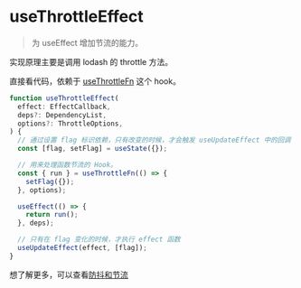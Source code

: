 # useThrottleEffect

> 为 useEffect 增加节流的能力。

实现原理主要是调用 lodash 的 throttle 方法。

直接看代码，依赖于 [useThrottleFn](/hooks/effect/use-throttle-fn) 这个 hook。

```ts
function useThrottleEffect(
  effect: EffectCallback,
  deps?: DependencyList,
  options?: ThrottleOptions,
) {
  // 通过设置 flag 标识依赖，只有改变的时候，才会触发 useUpdateEffect 中的回调
  const [flag, setFlag] = useState({});

  // 用来处理函数节流的 Hook。
  const { run } = useThrottleFn(() => {
    setFlag({});
  }, options);

  useEffect(() => {
    return run();
  }, deps);

  // 只有在 flag 变化的时候，才执行 effect 函数
  useUpdateEffect(effect, [flag]);
}
```

想了解更多，可以查看[防抖和节流](/hooks/utils/debounce-and-throttle)

